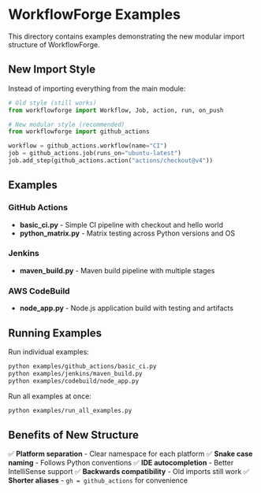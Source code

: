 # WorkflowForge Examples

This directory contains examples demonstrating the new modular import structure of WorkflowForge.

## New Import Style

Instead of importing everything from the main module:

```python
# Old style (still works)
from workflowforge import Workflow, Job, action, run, on_push

# New modular style (recommended)
from workflowforge import github_actions

workflow = github_actions.workflow(name="CI")
job = github_actions.job(runs_on="ubuntu-latest")
job.add_step(github_actions.action("actions/checkout@v4"))
```

## Examples

### GitHub Actions
- **basic_ci.py** - Simple CI pipeline with checkout and hello world
- **python_matrix.py** - Matrix testing across Python versions and OS

### Jenkins
- **maven_build.py** - Maven build pipeline with multiple stages

### AWS CodeBuild
- **node_app.py** - Node.js application build with testing and artifacts

## Running Examples

Run individual examples:
```bash
python examples/github_actions/basic_ci.py
python examples/jenkins/maven_build.py
python examples/codebuild/node_app.py
```

Run all examples at once:
```bash
python examples/run_all_examples.py
```

## Benefits of New Structure

✅ **Platform separation** - Clear namespace for each platform
✅ **Snake case naming** - Follows Python conventions
✅ **IDE autocompletion** - Better IntelliSense support
✅ **Backwards compatibility** - Old imports still work
✅ **Shorter aliases** - `gh = github_actions` for convenience

